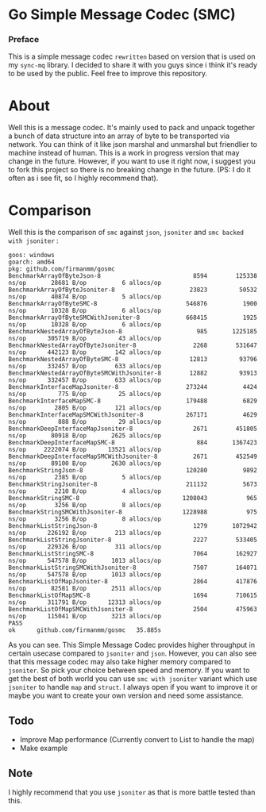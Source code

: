 # Go Simple Message Codec (SMC)

### Preface
This is a simple message codec `rewritten` based on version that is used on my `sync-mq` library. I decided to share it with you guys since i think it's ready to be used by the public. Feel free to improve this repository.

# About
Well this is a message codec. It's mainly used to pack and unpack together a bunch of data structure into an array of byte to be transported via network. You can think of it like json marshal and unmarshal but friendlier to machine instead of human. This is a work in progress version that may change in the future. However, if you want to use it right now, i suggest you to fork this project so there is no breaking change in the future. (PS: I do it often as i see fit, so I highly recommend that). 

# Comparison

Well this is the comparison of `smc` against `json`, `jsoniter` and `smc backed with jsoniter` :

```
goos: windows
goarch: amd64
pkg: github.com/firmanmm/gosmc
BenchmarkArrayOfByteJson-8                    	    8594	    125338 ns/op	   28681 B/op	       6 allocs/op
BenchmarkArrayOfByteJsoniter-8                	   23823	     50532 ns/op	   40874 B/op	       5 allocs/op
BenchmarkArrayOfByteSMC-8                     	  546876	      1900 ns/op	   10328 B/op	       6 allocs/op
BenchmarkArrayOfByteSMCWithJsoniter-8         	  668415	      1925 ns/op	   10328 B/op	       6 allocs/op
BenchmarkNestedArrayOfByteJson-8              	     985	   1225185 ns/op	  305719 B/op	      43 allocs/op
BenchmarkNestedArrayOfByteJsoniter-8          	    2268	    531647 ns/op	  442123 B/op	     142 allocs/op
BenchmarkNestedArrayOfByteSMC-8               	   12813	     93796 ns/op	  332457 B/op	     633 allocs/op
BenchmarkNestedArrayOfByteSMCWithJsoniter-8   	   12882	     93913 ns/op	  332457 B/op	     633 allocs/op
BenchmarkInterfaceMapJsoniter-8               	  273244	      4424 ns/op	     775 B/op	      25 allocs/op
BenchmarkInterfaceMapSMC-8                    	  179488	      6829 ns/op	    2805 B/op	     121 allocs/op
BenchmarkInterfaceMapSMCWithJsoniter-8        	  267171	      4629 ns/op	     888 B/op	      29 allocs/op
BenchmarkDeepInterfaceMapJsoniter-8           	    2671	    451805 ns/op	   80918 B/op	    2625 allocs/op
BenchmarkDeepInterfaceMapSMC-8                	     884	   1367423 ns/op	 2222074 B/op	   13521 allocs/op
BenchmarkDeepInterfaceMapSMCWithJsoniter-8    	    2671	    452549 ns/op	   89100 B/op	    2630 allocs/op
BenchmarkStringJson-8                         	  120280	      9892 ns/op	    2385 B/op	       5 allocs/op
BenchmarkStringJsoniter-8                     	  211132	      5673 ns/op	    2210 B/op	       4 allocs/op
BenchmarkStringSMC-8                          	 1208043	       965 ns/op	    3256 B/op	       8 allocs/op
BenchmarkStringSMCWithJsoniter-8              	 1228988	       975 ns/op	    3256 B/op	       8 allocs/op
BenchmarkListStringJson-8                     	    1279	   1072942 ns/op	  226192 B/op	     213 allocs/op
BenchmarkListStringJsoniter-8                 	    2227	    533405 ns/op	  229326 B/op	     311 allocs/op
BenchmarkListStringSMC-8                      	    7064	    162927 ns/op	  547578 B/op	    1013 allocs/op
BenchmarkListStringSMCWithJsoniter-8          	    7507	    164071 ns/op	  547578 B/op	    1013 allocs/op
BenchmarkListOfMapJsoniter-8                  	    2864	    417876 ns/op	   82581 B/op	    2511 allocs/op
BenchmarkListOfMapSMC-8                       	    1694	    710615 ns/op	  311791 B/op	   12313 allocs/op
BenchmarkListOfMapSMCWithJsoniter-8           	    2504	    475963 ns/op	  115041 B/op	    3213 allocs/op
PASS
ok  	github.com/firmanmm/gosmc	35.885s
```

As you can see. This Simple Message Codec provides higher throughput in certain usecase compared to `jsoniter` and `json`. However, you can also see that this message codec may also take higher memory compared to `jsoniter`. So pick your choice between speed and memory. If you want to get the best of both world you can use `smc with jsoniter` variant which use `jsoniter` to handle `map` and `struct`. I always open if you want to improve it or maybe you want to create your own version and need some assistance.

## Todo
- Improve Map performance (Currently convert to List to handle the map)
- Make example

## Note
I highly recommend that you use `jsoniter` as that is more battle tested than this.
